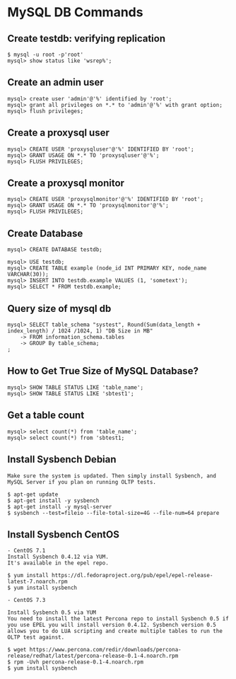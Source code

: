 # MySQL DB Commands

## Create testdb: verifying replication

```
$ mysql -u root -p'root'
mysql> show status like 'wsrep%';
```

## Create an admin user

```
mysql> create user 'admin'@'%' identified by 'root';
mysql> grant all privileges on *.* to 'admin'@'%' with grant option;
mysql> flush privileges;
```

## Create a proxysql user

```
mysql> CREATE USER 'proxysqluser'@'%' IDENTIFIED BY 'root';
mysql> GRANT USAGE ON *.* TO 'proxysqluser'@'%';
mysql> FLUSH PRIVILEGES;
```

## Create a proxysql monitor

```
mysql> CREATE USER 'proxysqlmonitor'@'%' IDENTIFIED BY 'root';
mysql> GRANT USAGE ON *.* TO 'proxysqlmonitor'@'%';
mysql> FLUSH PRIVILEGES;
```


## Create Database

```
mysql> CREATE DATABASE testdb;

mysql> USE testdb;
mysql> CREATE TABLE example (node_id INT PRIMARY KEY, node_name VARCHAR(30));
mysql> INSERT INTO testdb.example VALUES (1, 'sometext');
mysql> SELECT * FROM testdb.example;
```

## Query size of mysql db

```
mysql> SELECT table_schema "systest", Round(Sum(data_length + index_length) / 1024 /1024, 1) "DB Size in MB"
    -> FROM information_schema.tables
    -> GROUP By table_schema;
;
```
## How to Get True Size of MySQL Database?

```
mysql> SHOW TABLE STATUS LIKE 'table_name';
mysql> SHOW TABLE STATUS LIKE 'sbtest1';
```

## Get a table count
	mysql> select count(*) from 'table_name';
	mysql> select count(*) from 'sbtest1;

## Install Sysbench Debian

	Make sure the system is updated. Then simply install Sysbench, and MySQL Server if you plan on running OLTP tests.

	$ apt-get update
	$ apt-get install -y sysbench
	$ apt-get install -y mysql-server
	$ sysbench --test=fileio --file-total-size=4G --file-num=64 prepare


## Install Sysbench CentOS
	
	- CentOS 7.1
	Install Sysbench 0.4.12 via YUM.
	It's available in the epel repo.

	$ yum install https://dl.fedoraproject.org/pub/epel/epel-release-latest-7.noarch.rpm
	$ yum install sysbench

	- CentOS 7.3

	Install Sysbench 0.5 via YUM
	You need to install the latest Percona repo to install Sysbench 0.5 if you use EPEL you will install version 0.4.12. Sysbench version 0.5 allows you to do LUA scripting and create multiple tables to run the OLTP test against.

	$ wget https://www.percona.com/redir/downloads/percona-release/redhat/latest/percona-release-0.1-4.noarch.rpm
	$ rpm -Uvh percona-release-0.1-4.noarch.rpm
	$ yum install sysbench
